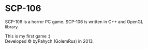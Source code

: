 # SCP-106
SCP-106 is a horror PC game.
SCP-106 is written in C++ and OpenGL library.

This is my first game :)  
Developed © byPahych (GolemRus) in 2013.
